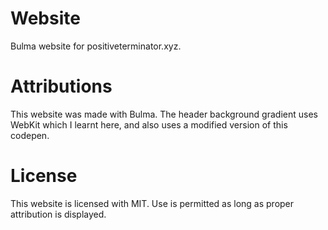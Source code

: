 # Website
Bulma website for positiveterminator.xyz.
# Attributions
This website was made with Bulma. The header background gradient uses WebKit which I learnt here, and also uses a modified version of this codepen.
# License
This website is licensed with MIT. Use is permitted as long as proper attribution is displayed.
